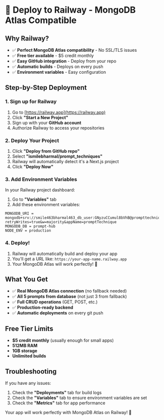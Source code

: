 # 🚀 Deploy to Railway - MongoDB Atlas Compatible

## Why Railway?
- ✅ **Perfect MongoDB Atlas compatibility** - No SSL/TLS issues
- ✅ **Free tier available** - $5 credit monthly
- ✅ **Easy GitHub integration** - Deploy from your repo
- ✅ **Automatic builds** - Deploys on every push
- ✅ **Environment variables** - Easy configuration

## Step-by-Step Deployment

### 1. Sign up for Railway
1. Go to [https://railway.app](https://railway.app)
2. Click **"Start a New Project"**
3. Sign up with your **GitHub account**
4. Authorize Railway to access your repositories

### 2. Deploy Your Project
1. Click **"Deploy from GitHub repo"**
2. Select **"ismilebharmal/prompt_techniques"**
3. Railway will automatically detect it's a Next.js project
4. Click **"Deploy Now"**

### 3. Add Environment Variables
In your Railway project dashboard:

1. Go to **"Variables"** tab
2. Add these environment variables:

```
MONGODB_URI = mongodb+srv://smile463bharmal463_db_user:GNyzuCCumul8bVhB@prompttechnique.pql8lmx.mongodb.net/?retryWrites=true&w=majority&appName=promptTechnique
MONGODB_DB = prompt-hub
NODE_ENV = production
```

### 4. Deploy!
1. Railway will automatically build and deploy your app
2. You'll get a URL like: `https://your-app-name.railway.app`
3. Your MongoDB Atlas will work perfectly! 🎉

## What You Get
- ✅ **Real MongoDB Atlas connection** (no fallback needed)
- ✅ **All 5 prompts from database** (not just 3 from fallback)
- ✅ **Full CRUD operations** (GET, POST, etc.)
- ✅ **Production-ready backend**
- ✅ **Automatic deployments** on every git push

## Free Tier Limits
- **$5 credit monthly** (usually enough for small apps)
- **512MB RAM**
- **1GB storage**
- **Unlimited builds**

## Troubleshooting
If you have any issues:
1. Check the **"Deployments"** tab for build logs
2. Check the **"Variables"** tab to ensure environment variables are set
3. Check the **"Metrics"** tab for app performance

Your app will work perfectly with MongoDB Atlas on Railway! 🚀

